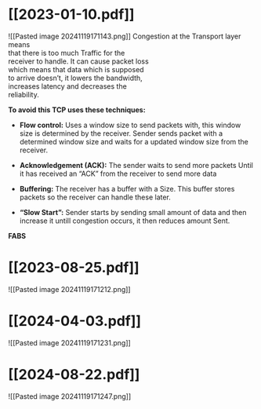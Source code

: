 # [[2023-01-10.pdf]]
![[Pasted image 20241119171143.png]]
Congestion at the Transport layer means  
that there is too much Traffic for the  
receiver to handle. It can cause packet loss  
which means that data which is supposed  
to arrive doesn’t, it lowers the bandwidth,  
increases latency and decreases the  
reliability.  

**To avoid this TCP uses these techniques:**  

- **Flow control:** Uses a window size to send packets with, this window size is determined  by the receiver. Sender sends packet with a determined window size and waits for a updated window size from the receiver.

- **Acknowledgement (ACK):** The sender waits to send more packets Until it has received an “ACK” from the receiver to send more data 

- **Buffering:** The receiver has a buffer with a Size. This buffer stores packets so the receiver can handle these later.  

- **“Slow Start”:** Sender starts by sending small amount of data and then increase it untill congestion occurs, it then reduces amount Sent.

**FABS**
# [[2023-08-25.pdf]]
![[Pasted image 20241119171212.png]]

# [[2024-04-03.pdf]]
![[Pasted image 20241119171231.png]]
# [[2024-08-22.pdf]]
![[Pasted image 20241119171247.png]]